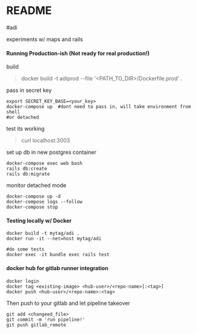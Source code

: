 # README

#adi

experiments w/ maps and rails







#### Running Production-ish (Not ready for real production!)

build
> docker build -t adiprod --file '<PATH_TO_DIR>/Dockerfile.prod' .

pass in secret key 
```
export SECRET_KEY_BASE=<your_key>
docker-compose up  #dont need to pass in, will take environment from shell
#or detached 
```
test its working
> curl localhost:3003

set up db in new postgres container
```
docker-compose exec web bash
rails db:create
rails db:migrate
```

monitor detached mode
```
docker-compose up -d
docker-compose logs --follow
docker-compose stop
```


#### Testing locally w/ Docker

```
docker build -t mytag/adi .
docker run -it --net=host mytag/adi

#do some tests
docker exec -it bundle exec rails test
```


#### docker hub for gitlab runner integration
```
docker login 
docker tag <existing-image> <hub-user>/<repo-name>[:<tag>]
docker push <hub-user>/<repo-name>:<tag>
```

Then push to your gitlab and let pipeline takeover
```
git add <changeed_file>
git commit -m 'run pipeline!'
git push gitlab_remote
``` 